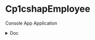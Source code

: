 # Cp1cshapEmployee
Console App Application

<details>
<summary>Doc</summary>
#### Diagrama UML
<img src="./doc/diagram.png" width="900" title="hover text">

</details>
